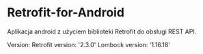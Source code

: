 # Retrofit-for-Android

Aplikacja android z użyciem biblioteki Retrofit do obsługi REST API.

Version:
Retrofit version: '2.3.0'
Lombock version: '1.16.18'

